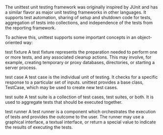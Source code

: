 The unittest unit testing framework was originally inspired by JUnit and has a similar flavor as major unit testing frameworks in other languages. It supports test automation, sharing of setup and shutdown code for tests, aggregation of tests into collections, and independence of the tests from the reporting framework.

To achieve this, unittest supports some important concepts in an object-oriented way:

test fixture
A test fixture represents the preparation needed to perform one or more tests, and any associated cleanup actions. This may involve, for example, creating temporary or proxy databases, directories, or starting a server process.

test case
A test case is the individual unit of testing. It checks for a specific response to a particular set of inputs. unittest provides a base class, TestCase, which may be used to create new test cases.

test suite
A test suite is a collection of test cases, test suites, or both. It is used to aggregate tests that should be executed together.

test runner
A test runner is a component which orchestrates the execution of tests and provides the outcome to the user. The runner may use a graphical interface, a textual interface, or return a special value to indicate the results of executing the tests.
